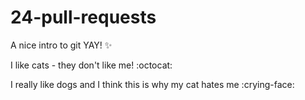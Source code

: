 # 24-pull-requests
A nice intro to git YAY! :sparkles:

I like cats - they don't like me! :octocat: 

I really like dogs and I think this is why my cat hates me :crying-face:
